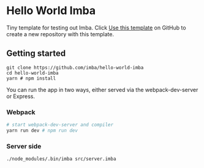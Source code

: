 # Hello World Imba

Tiny template for testing out Imba. Click [Use this
template](https://github.com/imba/hello-world-imba/generate) on GitHub to
create a new repository with this template.

## Getting started

```
git clone https://github.com/imba/hello-world-imba
cd hello-world-imba
yarn # npm install
```

You can run the app in two ways, either served via the webpack-dev-server or
Express.

### Webpack

```bash
# start webpack-dev-server and compiler
yarn run dev # npm run dev
```

### Server side

```
./node_modules/.bin/imba src/server.imba
```
